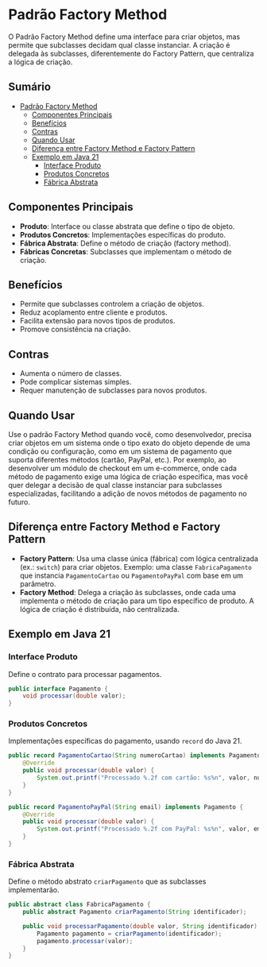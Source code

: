 # Padrão Factory Method

O Padrão Factory Method define uma interface para criar objetos, mas permite que subclasses decidam qual classe instanciar. A criação é delegada às subclasses, diferentemente do Factory Pattern, que centraliza a lógica de criação.

## Sumário

- [Padrão Factory Method](#padrão-factory-method)
  - [Componentes Principais](#componentes-principais)
  - [Benefícios](#benefícios)
  - [Contras](#contras)
  - [Quando Usar](#quando-usar)
  - [Diferença entre Factory Method e Factory Pattern](#diferença-entre-factory-method-e-factory-pattern)
  - [Exemplo em Java 21](#exemplo-em-java-21)
    - [Interface Produto](#interface-produto)
    - [Produtos Concretos](#produtos-concretos)
    - [Fábrica Abstrata](#fábrica-abstrata)

## Componentes Principais

- **Produto**: Interface ou classe abstrata que define o tipo de objeto.
- **Produtos Concretos**: Implementações específicas do produto.
- **Fábrica Abstrata**: Define o método de criação (factory method).
- **Fábricas Concretas**: Subclasses que implementam o método de criação.

## Benefícios

- Permite que subclasses controlem a criação de objetos.
- Reduz acoplamento entre cliente e produtos.
- Facilita extensão para novos tipos de produtos.
- Promove consistência na criação.

## Contras

- Aumenta o número de classes.
- Pode complicar sistemas simples.
- Requer manutenção de subclasses para novos produtos.

## Quando Usar

Use o padrão Factory Method quando você, como desenvolvedor, precisa criar objetos em um sistema onde o tipo exato do objeto depende de uma condição ou configuração, como em um sistema de pagamento que suporta diferentes métodos (cartão, PayPal, etc.). Por exemplo, ao desenvolver um módulo de checkout em um e-commerce, onde cada método de pagamento exige uma lógica de criação específica, mas você quer delegar a decisão de qual classe instanciar para subclasses especializadas, facilitando a adição de novos métodos de pagamento no futuro.

## Diferença entre Factory Method e Factory Pattern

- **Factory Pattern**: Usa uma classe única (fábrica) com lógica centralizada (ex.: `switch`) para criar objetos. Exemplo: uma classe `FabricaPagamento` que instancia `PagamentoCartao` ou `PagamentoPayPal` com base em um parâmetro.
- **Factory Method**: Delega a criação às subclasses, onde cada uma implementa o método de criação para um tipo específico de produto. A lógica de criação é distribuída, não centralizada.

## Exemplo em Java 21

### Interface Produto

Define o contrato para processar pagamentos.

```java
public interface Pagamento {
    void processar(double valor);
}
```

### Produtos Concretos

Implementações específicas do pagamento, usando `record` do Java 21.

```java
public record PagamentoCartao(String numeroCartao) implements Pagamento {
    @Override
    public void processar(double valor) {
        System.out.printf("Processado %.2f com cartão: %s%n", valor, numeroCartao);
    }
}

public record PagamentoPayPal(String email) implements Pagamento {
    @Override
    public void processar(double valor) {
        System.out.printf("Processado %.2f com PayPal: %s%n", valor, email);
    }
}
```

### Fábrica Abstrata

Define o método abstrato `criarPagamento` que as subclasses implementarão.

```java
public abstract class FabricaPagamento {
    public abstract Pagamento criarPagamento(String identificador);

    public void processarPagamento(double valor, String identificador) {
        Pagamento pagamento = criarPagamento(identificador);
        pagamento.processar(valor);
    }
}
```
